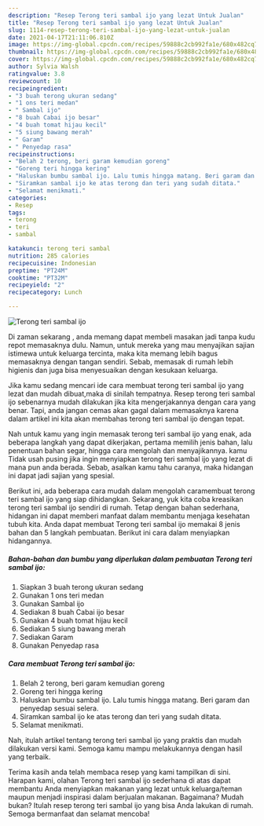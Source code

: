 ```yaml
---
description: "Resep Terong teri sambal ijo yang lezat Untuk Jualan"
title: "Resep Terong teri sambal ijo yang lezat Untuk Jualan"
slug: 1114-resep-terong-teri-sambal-ijo-yang-lezat-untuk-jualan
date: 2021-04-17T21:11:06.810Z
image: https://img-global.cpcdn.com/recipes/59888c2cb992fa1e/680x482cq70/terong-teri-sambal-ijo-foto-resep-utama.jpg
thumbnail: https://img-global.cpcdn.com/recipes/59888c2cb992fa1e/680x482cq70/terong-teri-sambal-ijo-foto-resep-utama.jpg
cover: https://img-global.cpcdn.com/recipes/59888c2cb992fa1e/680x482cq70/terong-teri-sambal-ijo-foto-resep-utama.jpg
author: Sylvia Walsh
ratingvalue: 3.8
reviewcount: 10
recipeingredient:
- "3 buah terong ukuran sedang"
- "1 ons teri medan"
- " Sambal ijo"
- "8 buah Cabai ijo besar"
- "4 buah tomat hijau kecil"
- "5 siung bawang merah"
- " Garam"
- " Penyedap rasa"
recipeinstructions:
- "Belah 2 terong, beri garam kemudian goreng"
- "Goreng teri hingga kering"
- "Haluskan bumbu sambal ijo. Lalu tumis hingga matang. Beri garam dan penyedap sesuai selera."
- "Siramkan sambal ijo ke atas terong dan teri yang sudah ditata."
- "Selamat menikmati."
categories:
- Resep
tags:
- terong
- teri
- sambal

katakunci: terong teri sambal 
nutrition: 285 calories
recipecuisine: Indonesian
preptime: "PT24M"
cooktime: "PT32M"
recipeyield: "2"
recipecategory: Lunch

---
```



![Terong teri sambal ijo](https://img-global.cpcdn.com/recipes/59888c2cb992fa1e/680x482cq70/terong-teri-sambal-ijo-foto-resep-utama.jpg)

Di zaman  sekarang , anda memang dapat membeli masakan jadi tanpa kudu repot memasaknya dulu. Namun, untuk mereka yang mau menyajikan sajian istimewa untuk keluarga tercinta, maka kita memang lebih bagus memasaknya dengan tangan sendiri. Sebab, memasak di rumah lebih higienis dan juga bisa menyesuaikan dengan kesukaan keluarga.

Jika kamu sedang mencari ide cara membuat terong teri sambal ijo yang lezat dan mudah dibuat,maka di sinilah tempatnya. Resep terong teri sambal ijo  sebenarnya mudah dilakukan jika kita mengerjakannya dengan cara yang benar. Tapi, anda jangan cemas akan gagal dalam memasaknya 
karena dalam artikel ini kita akan membahas terong teri sambal ijo dengan tepat.  



Nah untuk kamu yang ingin memasak terong teri sambal ijo yang enak, ada beberapa langkah yang dapat dikerjakan, pertama memilih jenis bahan, lalu penentuan bahan segar, hingga cara mengolah dan menyajikannya. kamu Tidak usah pusing jika ingin menyiapkan terong teri sambal ijo yang lezat di mana pun anda berada. Sebab, asalkan kamu  tahu caranya, maka hidangan ini dapat jadi sajian yang spesial.

Berikut ini, ada beberapa cara mudah dalam mengolah caramembuat terong teri sambal ijo yang siap dihidangkan. Sekarang, yuk kita coba kreasikan terong teri sambal ijo sendiri di rumah. Tetap dengan bahan sederhana, hidangan ini dapat memberi manfaat dalam membantu menjaga kesehatan tubuh kita. Anda dapat membuat Terong teri sambal ijo memakai 8 jenis bahan dan 5 langkah pembuatan. Berikut ini cara dalam menyiapkan hidangannya.

<!--inarticleads1-->

##### Bahan-bahan dan bumbu yang diperlukan dalam pembuatan Terong teri sambal ijo:

1. Siapkan 3 buah terong ukuran sedang
1. Gunakan 1 ons teri medan
1. Gunakan  Sambal ijo
1. Sediakan 8 buah Cabai ijo besar
1. Gunakan 4 buah tomat hijau kecil
1. Sediakan 5 siung bawang merah
1. Sediakan  Garam
1. Gunakan  Penyedap rasa




<!--inarticleads2-->

##### Cara membuat Terong teri sambal ijo:

1. Belah 2 terong, beri garam kemudian goreng
1. Goreng teri hingga kering
1. Haluskan bumbu sambal ijo. Lalu tumis hingga matang. Beri garam dan penyedap sesuai selera.
1. Siramkan sambal ijo ke atas terong dan teri yang sudah ditata.
1. Selamat menikmati.




Nah, itulah artikel tentang  terong teri sambal ijo  yang praktis dan mudah dilakukan versi kami. Semoga kamu mampu melakukannya dengan hasil yang terbaik. 

Terima kasih anda telah membaca resep yang kami tampilkan di sini. Harapan kami, olahan  Terong teri sambal ijo sederhana di atas dapat membantu Anda menyiapkan makanan yang lezat untuk keluarga/teman maupun menjadi inspirasi dalam berjualan makanan. Bagaimana? Mudah bukan? Itulah resep terong teri sambal ijo yang bisa Anda lakukan di rumah. Semoga bermanfaat dan selamat mencoba!

